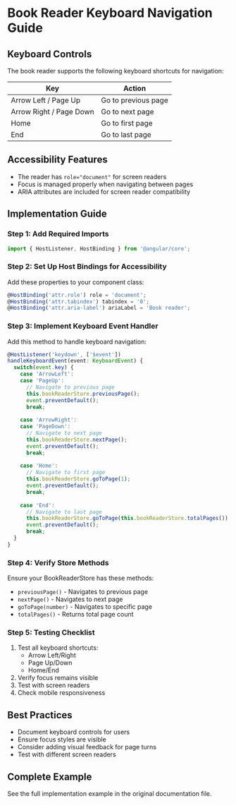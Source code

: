 # Book Reader Keyboard Navigation Guide

## Keyboard Controls

The book reader supports the following keyboard shortcuts for navigation:

| Key | Action |
|-----|--------|
| Arrow Left / Page Up | Go to previous page |
| Arrow Right / Page Down | Go to next page |
| Home | Go to first page |
| End | Go to last page |

## Accessibility Features

- The reader has `role="document"` for screen readers
- Focus is managed properly when navigating between pages
- ARIA attributes are included for screen reader compatibility

## Implementation Guide

### Step 1: Add Required Imports

```typescript
import { HostListener, HostBinding } from '@angular/core';
```

### Step 2: Set Up Host Bindings for Accessibility

Add these properties to your component class:
```typescript
@HostBinding('attr.role') role = 'document';
@HostBinding('attr.tabindex') tabindex = '0';
@HostBinding('attr.aria-label') ariaLabel = 'Book reader';
```

### Step 3: Implement Keyboard Event Handler

Add this method to handle keyboard navigation:
```typescript
@HostListener('keydown', ['$event'])
handleKeyboardEvent(event: KeyboardEvent) {
  switch(event.key) {
    case 'ArrowLeft':
    case 'PageUp':
      // Navigate to previous page
      this.bookReaderStore.previousPage();
      event.preventDefault();
      break;
      
    case 'ArrowRight':
    case 'PageDown':
      // Navigate to next page
      this.bookReaderStore.nextPage();
      event.preventDefault();
      break;
      
    case 'Home':
      // Navigate to first page
      this.bookReaderStore.goToPage(1);
      event.preventDefault();
      break;
      
    case 'End':
      // Navigate to last page
      this.bookReaderStore.goToPage(this.bookReaderStore.totalPages());
      event.preventDefault();
      break;
  }
}
```

### Step 4: Verify Store Methods

Ensure your BookReaderStore has these methods:
- `previousPage()` - Navigates to previous page
- `nextPage()` - Navigates to next page
- `goToPage(number)` - Navigates to specific page
- `totalPages()` - Returns total page count

### Step 5: Testing Checklist

1. Test all keyboard shortcuts:
   - Arrow Left/Right
   - Page Up/Down
   - Home/End
2. Verify focus remains visible
3. Test with screen readers
4. Check mobile responsiveness

## Best Practices

- Document keyboard controls for users
- Ensure focus styles are visible
- Consider adding visual feedback for page turns
- Test with different screen readers

## Complete Example

See the full implementation example in the original documentation file.
